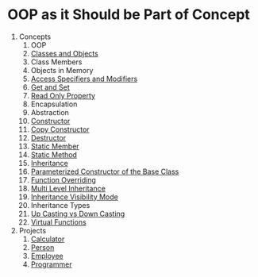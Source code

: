 # OOP as it Should be Part of Concept

1. Concepts
    1. OOP
    2. [Classes and Objects](src/_1_concepts/_1_2_classes_and_objects)
    3. Class Members
    4. Objects in Memory
    5. [Access Specifiers and Modifiers](src/_1_concepts/_1_5_access_specifiers_and_modifiers)
    6. [Get and Set](src/_1_concepts/_1_6_get_and_set)
    7. [Read Only Property](src/_1_concepts/_1_7_read_only_property)
    8. Encapsulation
    9. Abstraction
    10. [Constructor](src/_1_concepts/_1_10_constructor)
    11. [Copy Constructor](src/_1_concepts/_1_11_copy_constructor)
    12. [Destructor](src/_1_concepts/_1_12_destructor)
    13. [Static Member](src/_1_concepts/_1_13_static_member)
    14. [Static Method](src/_1_concepts/_1_14_static_method)
    15. [Inheritance](src/_1_concepts/_1_15_inheritance)
    16. [Parameterized Constructor of the Base Class](src/_1_concepts/_1_16_parameterized_constructor_of_the_base_class)
    17. [Function Overriding](src/_1_concepts/_1_17_function_overriding)
    18. [Multi Level Inheritance](src/_1_concepts/_1_18_multi_level_inheritance)
    19. [Inheritance Visibility Mode](src/_1_concepts/_1_19_inheritance_visibility_mode)
    20. Inheritance Types
    21. [Up Casting vs Down Casting](src/_1_concepts/_1_21_up_casting_vs_down_casting/)
    22. [Virtual Functions](src/_1_concepts/_1_22_virtual_functions)
2. Projects
    1. [Calculator](src/_2_projects/_2_1_calculator)
    2. [Person](src/_2_projects/_2_2_person)
    3. [Employee](src/_2_projects/_2_3_employee)
    4. [Programmer](src/_2_projects/_2_4_programmer)